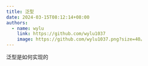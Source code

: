 ```yaml
---
title: 泛型
date: 2024-03-15T08:12:14+08:00
authors:
  - name: wylu
    link: https://github.com/wylu1037
    image: https://github.com/wylu1037.png?size=40。
---
```


泛型是如何实现的
